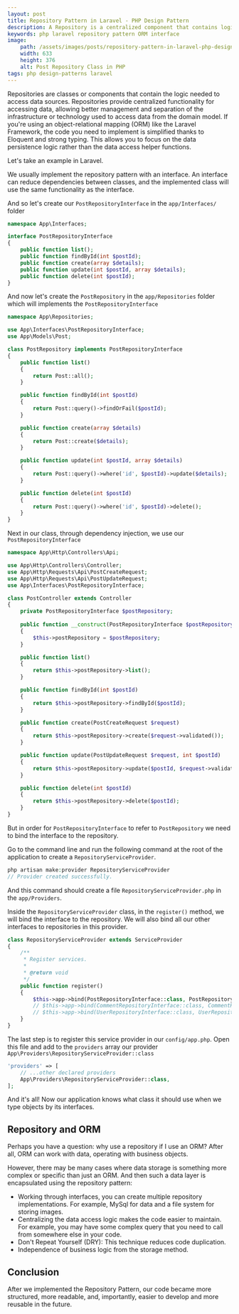 ```yaml
---
layout: post
title: Repository Pattern in Laravel - PHP Design Pattern
description: A Repository is a centralized component that contains logic for accessing data sources. Implementing the Repository Pattern using an interface allows for reduced dependencies between classes, centralizing data access logic for easier maintenance, and separation of business logic from storage methods. In Laravel, using the Eloquent ORM simplifies the code for data persistence logic.
keywords: php laravel repository pattern ORM interface
image:
    path: /assets/images/posts/repository-pattern-in-laravel-php-design-pattern.png
    width: 633
    height: 376
    alt: Post Repository Class in PHP
tags: php design-patterns laravel
---
```


Repositories are classes or components that contain the logic needed to access data sources.
Repositories provide centralized functionality for accessing data, allowing better management and separation of the infrastructure or technology used to access data from the domain model.
If you're using an object-relational mapping (ORM) like the Laravel Framework, the code you need to implement is simplified thanks to Eloquent and strong typing.
This allows you to focus on the data persistence logic rather than the data access helper functions.

Let's take an example in Laravel.

We usually implement the repository pattern with an interface.
An interface can reduce dependencies between classes, and the implemented class will use the same functionality as the interface.

And so let's create our `PostRepositoryInterface` in the `app/Interfaces/` folder

```php
namespace App\Interfaces;

interface PostRepositoryInterface
{
    public function list();
    public function findById(int $postId);
    public function create(array $details);
    public function update(int $postId, array $details);
    public function delete(int $postId);
}
```

And now let's create the `PostRepository` in the `app/Repositories` folder which will implements the `PostRepositoryInterface`

```php
namespace App\Repositories;

use App\Interfaces\PostRepositoryInterface;
use App\Models\Post;

class PostRepository implements PostRepositoryInterface
{
    public function list()
    {
        return Post::all();
    }

    public function findById(int $postId)
    {
        return Post::query()->findOrFail($postId);
    }

    public function create(array $details)
    {
        return Post::create($details);
    }

    public function update(int $postId, array $details)
    {
        return Post::query()->where('id', $postId)->update($details);
    }

    public function delete(int $postId)
    {
        return Post::query()->where('id', $postId)->delete();
    }
}
```

Next in our class, through dependency injection, we use our `PostRepositoryInterface`

```php
namespace App\Http\Controllers\Api;

use App\Http\Controllers\Controller;
use App\Http\Requests\Api\PostCreateRequest;
use App\Http\Requests\Api\PostUpdateRequest;
use App\Interfaces\PostRepositoryInterface;

class PostController extends Controller
{
    private PostRepositoryInterface $postRepository;
    
    public function __construct(PostRepositoryInterface $postRepository)
    {
        $this->postRepository = $postRepository;
    }

    public function list()
    {
        return $this->postRepository->list();
    }

    public function findById(int $postId)
    {
        return $this->postRepository->findById($postId);
    }

    public function create(PostCreateRequest $request)
    {
        return $this->postRepository->create($request->validated());
    }

    public function update(PostUpdateRequest $request, int $postId)
    {
        return $this->postRepository->update($postId, $request->validated());
    }

    public function delete(int $postId)
    {
        return $this->postRepository->delete($postId);
    }
}
```

But in order for `PostRepositoryInterface` to refer to `PostRepository` we need to bind the interface to the repository.

Go to the command line and run the following command at the root of the application to create a `RepositoryServiceProvider`.

```php
php artisan make:provider RepositoryServiceProvider
// Provider created successfully.
```

And this command should create a file `RepositoryServiceProvider.php` in the `app/Providers`.

Inside the `RepositoryServiceProvider` class, in the `register()` method, we will bind the interface to the repository.
We will also bind all our other interfaces to repositories in this provider.

```php
class RepositoryServiceProvider extends ServiceProvider
{
    /**
     * Register services.
     *
     * @return void
     */
    public function register()
    {
        $this->app->bind(PostRepositoryInterface::class, PostRepository::class);
        // $this->app->bind(CommentRepositoryInterface::class, CommentRepository::class);
        // $this->app->bind(UserRepositoryInterface::class, UserRepository::class);
    }
}
```

The last step is to register this service provider in our `config/app.php`.
Open this file and add to the `providers` array our provider `App\Providers\RepositoryServiceProvider::class`

```php
'providers' => [
    // ...other declared providers
    App\Providers\RepositoryServiceProvider::class,
];
```

And it's all! Now our application knows what class it should use when we type objects by its interfaces.

<h2>Repository and ORM</h2>

Perhaps you have a question: why use a repository if I use an ORM?
After all, ORM can work with data, operating with business objects.

However, there may be many cases where data storage is something more complex or specific than just an ORM.
And then such a data layer is encapsulated using the repository pattern:
- Working through interfaces, you can create multiple repository implementations. For example, MySql for data and a file system for storing images.
- Centralizing the data access logic makes the code easier to maintain. For example, you may have some complex query that you need to call from somewhere else in your code.
- Don't Repeat Yourself (DRY): This technique reduces code duplication.
- Independence of business logic from the storage method.

<h2>Conclusion</h2>

After we implemented the Repository Pattern, our code became more structured, more readable, and,
importantly, easier to develop and more reusable in the future.